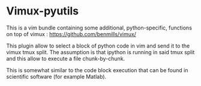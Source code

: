 Vimux-pyutils
=============

This is a vim bundle containing some additional, python-specific, functions
on top of vimux :
https://github.com/benmills/vimux/

This plugin allow to select a block of python code in vim and send it to the
vimux tmux split. The assumption is that ipython is running in said tmux split
and this allow to execute a file chunk-by-chunk.

This is somewhat similar to the code block execution that can be found in
scientific software (for example Matlab).
